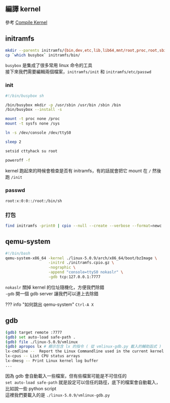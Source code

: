 ## 編譯 kernel

參考 [Compile Kernel](/security/pwn/compile-kernel)

## initramfs

```bash
mkdir --parents initramfs/{bin,dev,etc,lib,lib64,mnt/root,proc,root,sbin,sys}
cp `which busybox` initramfs/bin/
```

`busybox` 是集成了很多常用 linux 命令的工具  
接下來我們需要編輯兩個檔案，`initramfs/init` 和 `initramfs/etc/passwd`

### init

```bash tab="initramfs/init"
#!/bin/busybox sh

/bin/busybox mkdir -p /usr/sbin /usr/bin /sbin /bin
/bin/busybox --install -s

mount -t proc none /proc
mount -t sysfs none /sys

ln -s /dev/console /dev/ttyS0

sleep 2

setsid cttyhack su root

poweroff -f
```

kernel 跑起來的時候會檢查是否有 initramfs，有的話就會把它 mount 在 `/` 然後跑 `/init`

### passwd

```bash tab="initramfs/etc/passwd"
root:x:0:0::/root:/bin/sh
```

### 打包

```bash
find initramfs -print0 | cpio --null --create --verbose --format=newc | gzip --best > initramfs.cpio.gz
```

## qemu-system

```bash tab="run.sh"
#!/bin/bash
qemu-system-x86_64 -kernel ./linux-5.0.9/arch/x86_64/boot/bzImage \
                   -initrd ./initramfs.cpio.gz \
                   -nographic \
                   -append "console=ttyS0 nokaslr" \
                   -gdb tcp:127.0.0.1:7777
```

`nokaslr` 關掉 kernel 的位址隨機化，方便我們除錯  
`-gdb` 開一個 gdb server 讓我們可以連上去除錯

??? info "如何跳出 qemu-system"
    `Ctrl-A X`

## gdb

```bash
(gdb) target remote :7777
(gdb) set auto-load safe-path .
(gdb) file ./linux-5.0.9/vmlinux
(gdb) apropos lx # 顯示包含 lx 的指令 ( 從 vmlinux-gdb.py 載入的輔助函式 )
lx-cmdline --  Report the Linux Commandline used in the current kernel
lx-cpus -- List CPU status arrays
lx-dmesg -- Print Linux kernel log buffer
...
```

因為 gdb 會自動載入一些檔案，但有些檔案可能是不可信任的  
`set auto-load safe-path` 就是設定可以信任的路徑，底下的檔案會自動載入，比如說一些 python script  
這裡我們要載入的是 `./linux-5.0.9/vmlinux-gdb.py`

[^1]:
    https://blog.csdn.net/DrottningholmEast/article/details/76651580
[^2]:
    https://wiki.gentoo.org/wiki/Custom_Initramfs
[^3]:
    http://nickdesaulniers.github.io/blog/2018/10/24/booting-a-custom-linux-kernel-in-qemu-and-debugging-it-with-gdb/
[^4]:
    https://blog.csdn.net/chrisniu1984/article/details/3907874
